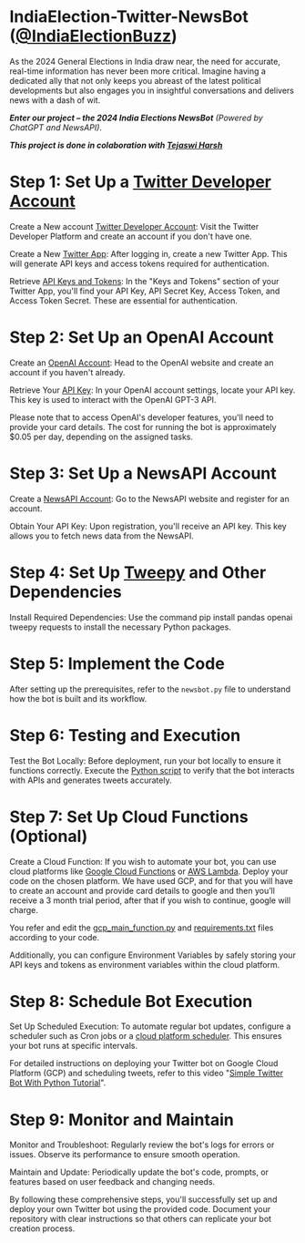 # IndiaElection-Twitter-NewsBot ([@IndiaElectionBuzz](https://twitter.com/ElecBuzzIN))
As the 2024 General Elections in India draw near, the need for accurate, real-time information has never been more critical. Imagine having a dedicated ally that not only keeps you abreast of the latest political developments but also engages you in insightful conversations and delivers news with a dash of wit.

_**Enter our project – the 2024 India Elections NewsBot** (Powered by ChatGPT and NewsAPI)_.

***This project is done in colaboration with [Tejaswi Harsh](https://github.com/Maverick-Morningstar)***

# Step 1: Set Up a [Twitter Developer Account](https://developer.twitter.com/en/docs/developer-portal/overview)

Create a New account [Twitter Developer Account](https://developer.twitter.com/): Visit the Twitter Developer Platform and create an account if you don't have one.

Create a New [Twitter App](https://developer.twitter.com/apps): After logging in, create a new Twitter App. This will generate API keys and access tokens required for authentication.

Retrieve [API Keys and Tokens](https://developer.twitter.com/en/docs/authentication/oauth-1-0a/api-key-and-secret): In the "Keys and Tokens" section of your Twitter App, you'll find your API Key, API Secret Key, Access Token, and Access Token Secret. These are essential for authentication.

# Step 2: Set Up an OpenAI Account

Create an [OpenAI Account](https://auth0.openai.com/u/signup/identifier?state=hKFo2SBUS3NnYTFjQnUtRVZ0WDV0SlpPU3VaSHcycjBkbHl1QaFur3VuaXZlcnNhbC1sb2dpbqN0aWTZIE9hR2NuVXJaT3JkeWlEampQRGJzd2Q5eU1zbHowWnJIo2NpZNkgRFJpdnNubTJNdTQyVDNLT3BxZHR3QjNOWXZpSFl6d0Q): Head to the OpenAI website and create an account if you haven't already.

Retrieve Your [API Key](https://help.openai.com/en/articles/4936850-where-do-i-find-my-secret-api-key): In your OpenAI account settings, locate your API key. This key is used to interact with the OpenAI GPT-3 API.

Please note that to access OpenAI's developer features, you'll need to provide your card details. The cost for running the bot is approximately $0.05 per day, depending on the assigned tasks.

# Step 3: Set Up a NewsAPI Account

Create a [NewsAPI Account](https://newsapi.org/register): Go to the NewsAPI website and register for an account.

Obtain Your API Key: Upon registration, you'll receive an API key. This key allows you to fetch news data from the NewsAPI.

# Step 4: Set Up [Tweepy](https://www.tweepy.org/) and Other Dependencies

Install Required Dependencies: Use the command pip install pandas openai tweepy requests to install the necessary Python packages.

# Step 5: Implement the Code

After setting up the prerequisites, refer to the `newsbot.py` file to understand how the bot is built and its workflow.

# Step 6: Testing and Execution

Test the Bot Locally: Before deployment, run your bot locally to ensure it functions correctly. Execute the [Python script](https://colab.google/) to verify that the bot interacts with APIs and generates tweets accurately.

# Step 7: Set Up Cloud Functions (Optional)

Create a Cloud Function: If you wish to automate your bot, you can use cloud platforms like [Google Cloud Functions](https://cloud.google.com/functions/) or [AWS Lambda](https://aws.amazon.com/lambda/). Deploy your code on the chosen platform. We have used GCP, and for that you will have to create an account and provide card details to google and then you’ll receive a 3 month trial period, after that if you wish to continue, google will charge. 

You refer and edit the [gcp_main_function.py](https://github.com/Manas-Shrivastav/IndiaElection-Twitter-NewsBot/blob/main/gcp_main_function.py) and [requirements.txt](https://github.com/Manas-Shrivastav/IndiaElection-Twitter-NewsBot/blob/main/requirements.txt) files according to your code.

Additionally, you can configure Environment Variables by safely storing your API keys and tokens as environment variables within the cloud platform.

# Step 8: Schedule Bot Execution

Set Up Scheduled Execution: To automate regular bot updates, configure a scheduler such as Cron jobs or a [cloud platform scheduler](https://www.cloudthat.com/resources/blog/scheduling-cloud-functions-using-gcp-cloud-scheduler#:~:text=Cloud%20Scheduler%20is%20a%20fully%20managed%20service%20in,of%20tasks%2C%20eliminating%20the%20need%20for%20manual%20intervention.). This ensures your bot runs at specific intervals.

For detailed instructions on deploying your Twitter bot on Google Cloud Platform (GCP) and scheduling tweets, refer to this video "[Simple Twitter Bot With Python Tutorial](https://www.youtube.com/watch?v=83o6rU5XArs&t=1403s)".

# Step 9: Monitor and Maintain

Monitor and Troubleshoot: Regularly review the bot's logs for errors or issues. Observe its performance to ensure smooth operation.

Maintain and Update: Periodically update the bot's code, prompts, or features based on user feedback and changing needs.

By following these comprehensive steps, you'll successfully set up and deploy your own Twitter bot using the provided code. Document your repository with clear instructions so that others can replicate your bot creation process.

